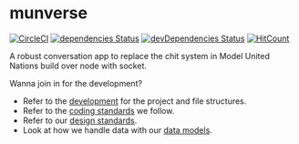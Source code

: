 # munverse

[![CircleCI](https://circleci.com/gh/VITCMUN/munverse/tree/master.svg?style=shield)](https://circleci.com/gh/VITCMUN/munverse/tree/master)
[![dependencies Status](https://david-dm.org/VITCMUN/munverse/status.svg)](https://david-dm.org/VITCMUN/munverse)
[![devDependencies Status](https://david-dm.org/VITCMUN/munverse/dev-status.svg)](https://david-dm.org/VITCMUN/munverse?type=dev)
[![HitCount](http://hits.dwyl.io/vitcmun/munverse.svg)](http://hits.dwyl.io/vitcmun/munverse)




A robust conversation app to replace the chit system in Model United Nations build over node with socket.

Wanna join in for the development?
- Refer to the [development](https://github.com/VITCMUN/munverse.wiki.git) for the project and file structures.
- Refer to the [coding standards](https://github.com/VITCMUN/munverse.wiki.git) we follow.
- Refer to our [design standards](https://github.com/VITCMUN/munverse.wiki.git).
- Look at how we handle data with our [data models](https://github.com/VITCMUN/munverse.wiki.git).
